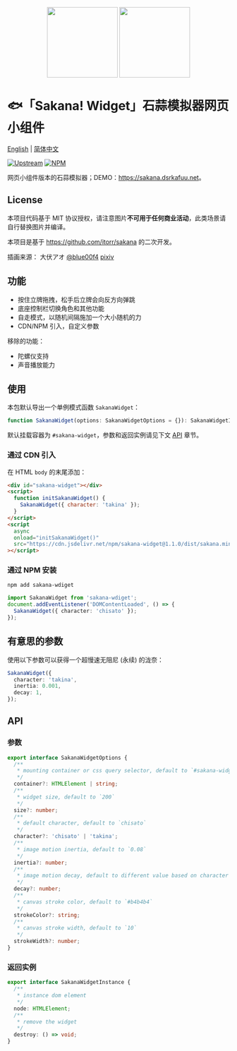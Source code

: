<p align="center">
<img src="https://raw.githubusercontent.com/dsrkafuu/sakana-widget/main/html/chisato.png" height="160px">
<img src="https://raw.githubusercontent.com/dsrkafuu/sakana-widget/main/html/sakana.png" height="160px">
</p>

# 🐟「Sakana! Widget」石蒜模拟器网页小组件

[English](https://github.com/dsrkafuu/sakana-widget/blob/main/README.md) | [简体中文](https://github.com/dsrkafuu/sakana-widget/blob/main/README.zh.md)

[![Upstream](https://img.shields.io/badge/upstream-b1962ab-orange)](https://github.com/itorr/sakana)
[![NPM](https://img.shields.io/npm/v/sakana-widget)](https://www.npmjs.com/package/sakana-widget)

网页小组件版本的石蒜模拟器；DEMO：<https://sakana.dsrkafuu.net>。

## License

本项目代码基于 MIT 协议授权，请注意图片**不可用于任何商业活动**，此类场景请自行替换图片并编译。

本项目是基于 https://github.com/itorr/sakana 的二次开发。

插画来源： 大伏アオ [@blue00f4](https://twitter.com/blue00f4) [pixiv](https://pixiv.me/aoiroblue1340)

## 功能

- 按住立牌拖拽，松手后立牌会向反方向弹跳
- 底座控制栏切换角色和其他功能
- 自走模式，以随机间隔施加一个大小随机的力
- CDN/NPM 引入，自定义参数

移除的功能：

- 陀螺仪支持
- 声音播放能力

## 使用

本包默认导出一个单例模式函数 `SakanaWidget`：

```ts
function SakanaWidget(options: SakanaWidgetOptions = {}): SakanaWidgetInstance;
```

默认挂载容器为 `#sakana-widget`，参数和返回实例请见下文 [API](#api) 章节。

### 通过 CDN 引入

在 HTML `body` 的末尾添加：

```html
<div id="sakana-widget"></div>
<script>
  function initSakanaWidget() {
    SakanaWidget({ character: 'takina' });
  }
</script>
<script
  async
  onload="initSakanaWidget()"
  src="https://cdn.jsdelivr.net/npm/sakana-widget@1.1.0/dist/sakana.min.js"
></script>
```

### 通过 NPM 安装

```bash
npm add sakana-wdiget
```

```ts
import SakanaWidget from 'sakana-wdiget';
document.addEventListener('DOMContentLoaded', () => {
  SakanaWidget({ character: 'chisato' });
});
```

## 有意思的参数

使用以下参数可以获得一个超慢速无阻尼 (永续) 的泷奈：

```ts
SakanaWidget({
  character: 'takina',
  inertia: 0.001,
  decay: 1,
});
```

## API

### 参数

```ts
export interface SakanaWidgetOptions {
  /**
   * mounting container or css query selector, default to `#sakana-widget`
   */
  container?: HTMLElement | string;
  /**
   * widget size, default to `200`
   */
  size?: number;
  /**
   * default character, default to `chisato`
   */
  character?: 'chisato' | 'takina';
  /**
   * image motion inertia, default to `0.08`
   */
  inertia?: number;
  /**
   * image motion decay, default to different value based on character
   */
  decay?: number;
  /**
   * canvas stroke color, default to `#b4b4b4`
   */
  strokeColor?: string;
  /**
   * canvas stroke width, default to `10`
   */
  strokeWidth?: number;
}
```

### 返回实例

```ts
export interface SakanaWidgetInstance {
  /**
   * instance dom element
   */
  node: HTMLElement;
  /**
   * remove the widget
   */
  destroy: () => void;
}
```
